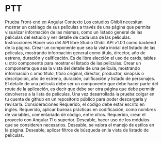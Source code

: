 # PTT
Prueba Front-end en Angular 
Contexto Los estudios Ghibli necesitan mostrar un catálago de sus películas a través de una página 
que permita visualizar información de las mismas,  como un listado general de las películas del estudio y ver detalle de cada una de las películas.  
Instrucciones Hacer uso del API libre Studio Ghibli API v1.0.1 como backend de la página.  Crear un componente que sea la vista inicial del listado
de las películas, mostrando información general como título,  director, año de estreno, duración y calificación. Es de libre elección el uso de cards, 
tables u otro componente para mostrar el listado de las películas. Crear un componente que sea la vista del detalle de una película, mostrando información c
omo título, título original, director, productor,  sinapsis o descripción, año de estreno, duración, calificación y listado de personajes. 
El detalle de una película debe ser un componente que debe hacer parte del route de la aplicación, es decir que debe ser otra página  que debe permitir 
devolverse a la lista de películas. Una vez desarrollada la prueba colgar en tu cuenta de github en un repositorio público para poder descargarla y revisarla.
Consideraciones 
Requerido, el código debe estar escrito en inglés. 
Requerido, aplicar buenas prácticas en codificación, como nombres de variables, 
comentariado de código, entre otros. 
Requerido, crear el proyecto con Angular 11 o superior. 
Deseable, hacer uso de los módulos que se consideren necesarios.
Deseable, se valora el manejo de estilos en la página. 
Deseable, aplicar filtros de búsqueda en la vista de listado de películas.
